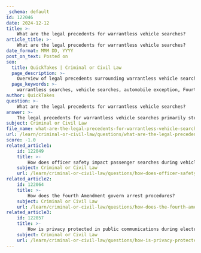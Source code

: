 ```yaml
---
_schema: default
id: 122046
date: 2024-12-12
title: >-
    What are the legal precedents for warrantless vehicle searches?
article_title: >-
    What are the legal precedents for warrantless vehicle searches?
date_format: MMM DD, YYYY
post_on_text: Posted on
seo:
  title: QuickTakes | Criminal or Civil Law
  page_description: >-
    Overview of legal precedents surrounding warrantless vehicle searches, focusing on the automobile exception to the Fourth Amendment, key cases like Carroll v. United States and Knowles v. Iowa, and the implications of probable cause and privacy expectations.
  page_keywords: >-
    warrantless searches, vehicle searches, automobile exception, Fourth Amendment, Carroll v. United States, probable cause, privacy expectation, Knowles v. Iowa, search parameters, law enforcement, search and seizure law
author: QuickTakes
question: >-
    What are the legal precedents for warrantless vehicle searches?
answer: >-
    The legal precedents for warrantless vehicle searches primarily stem from the "automobile exception" to the Fourth Amendment's warrant requirement. This exception was established in the landmark case of **Carroll v. United States** (1925), where the Supreme Court ruled that law enforcement officers may conduct warrantless searches of vehicles if they have probable cause to believe that the vehicle contains contraband. The Court justified this exception by noting the inherent mobility of vehicles, which could allow evidence to be quickly removed from the scene, making it impractical to secure a warrant in a timely manner.\n\nKey points regarding warrantless vehicle searches include:\n\n1. **Probable Cause**: Officers must have sufficient facts that would lead a reasonable person to believe that evidence of a crime or contraband is present in the vehicle. This standard is crucial for justifying a warrantless search.\n\n2. **Reduced Expectation of Privacy**: The Supreme Court has recognized that individuals have a lesser expectation of privacy in their vehicles compared to homes. This reduced expectation supports the rationale for allowing warrantless searches.\n\n3. **Scope of Search**: The scope of a warrantless vehicle search can extend to containers within the vehicle if officers have probable cause to believe that those containers hold evidence of a crime. This was affirmed in cases where the Court ruled that locked or unlocked containers could be searched if probable cause exists.\n\n4. **Subsequent Cases**: Various subsequent Supreme Court decisions have further clarified the parameters of the automobile exception. For instance, in **Knowles v. Iowa** (1998), the Court held that officers cannot conduct a vehicle search incident to a citation unless they also choose to arrest the driver.\n\n5. **Implications of Mobility**: The mobility of vehicles is a significant factor in the legal framework surrounding warrantless searches. The Court has consistently emphasized that the ability to quickly move a vehicle out of the jurisdiction necessitates a different approach compared to fixed locations like homes.\n\nOverall, the automobile exception remains a critical aspect of search and seizure law, allowing law enforcement to act swiftly in situations where they have probable cause to believe that a vehicle contains evidence of a crime.
subject: Criminal or Civil Law
file_name: what-are-the-legal-precedents-for-warrantless-vehicle-searches.md
url: /learn/criminal-or-civil-law/questions/what-are-the-legal-precedents-for-warrantless-vehicle-searches
score: -1.0
related_article1:
    id: 122049
    title: >-
        How does officer safety impact passenger searches during vehicle stops?
    subject: Criminal or Civil Law
    url: /learn/criminal-or-civil-law/questions/how-does-officer-safety-impact-passenger-searches-during-vehicle-stops
related_article2:
    id: 122064
    title: >-
        How does the Fourth Amendment govern arrest procedures?
    subject: Criminal or Civil Law
    url: /learn/criminal-or-civil-law/questions/how-does-the-fourth-amendment-govern-arrest-procedures
related_article3:
    id: 122057
    title: >-
        How is privacy protected in public communications during electronic searches?
    subject: Criminal or Civil Law
    url: /learn/criminal-or-civil-law/questions/how-is-privacy-protected-in-public-communications-during-electronic-searches
---
```


&nbsp;